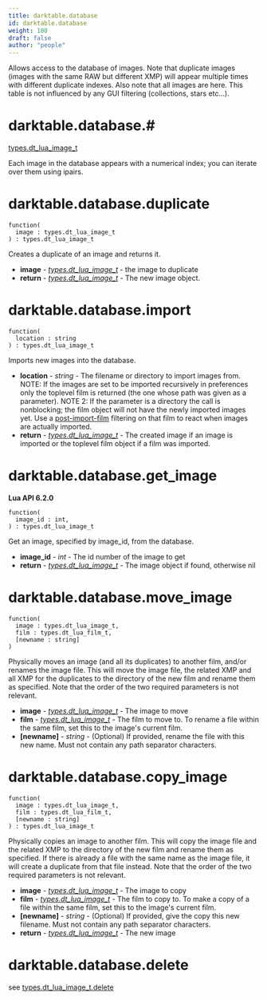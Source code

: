 ```yaml
---
title: darktable.database
id: darktable.database
weight: 180
draft: false
author: "people"
---
```


Allows access to the database of images. Note that duplicate images \(images with the
same RAW but different XMP\) will appear multiple times with different duplicate indexes.
Also note that all images are here. This table is not influenced by any GUI filtering \(collections, stars etc...\).

# darktable.database.#

[types.dt_lua_image_t](../../types/dt_lua_image_t)

Each image in the database appears with a numerical index; you can iterate over them using
ipairs.

# darktable.database.duplicate

```
function(
  image : types.dt_lua_image_t
) : types.dt_lua_image_t
```

Creates a duplicate of an image and returns it.

* **image** - _[types.dt_lua_image_t](../../types/dt_lua_image_t)_ - the image to duplicate
* **return** - _[types.dt_lua_image_t](../../types/dt_lua_image_t)_ - The new image object.

# darktable.database.import

```
function(
  location : string
) : types.dt_lua_image_t
```

Imports new images into the database.

* **location** - _string_ - The filename or directory to import images from. NOTE: If the images are set to be
imported recursively in preferences only the toplevel film is returned \(the one whose
path was given as a parameter\). NOTE 2: If the parameter is a directory the call is nonblocking; the film object will not have the newly imported images yet. Use a [post-import-film](..//../events/post-imort-film) filtering on that film to react when images are actually imported.
* **return** - _[types.dt_lua_image_t](../../types/dt_lua_image_t)_ - The created image if an image is imported or the toplevel film object if a film was
imported.

# darktable.database.get_image

**Lua API 6.2.0**

```
function(
  image_id : int,
) : types.dt_lua_image_t
```

Get an image, specified by image_id, from the database.

* **image_id** - _int_ - The id number of the image to get
* **return** - _[types.dt_lua_image_t](../../types/dt_lua_image_t)_ - The image object if found, otherwise nil

# darktable.database.move_image

```
function(
  image : types.dt_lua_image_t,
  film : types.dt_lua_film_t,
  [newname : string]
)
```

Physically moves an image \(and all its duplicates\) to another film, and/or renames the image file.
This will move the image file, the related XMP and all XMP for the duplicates to the directory of the new film and rename them as specified.
Note that the order of the two required parameters is not relevant.

* **image** - _[types.dt_lua_image_t](../../types/dt_lua_image_t)_ - The image to move
* **film** - _[types.dt_lua_image_t](../../types/dt_lua_image_t)_ - The film to move to. To rename a file within the same film, set this to the image's
current film.
* **\[newname\]** - _string_ - \(Optional\) If provided, rename the file with this new name. Must not contain any path
separator characters.

# darktable.database.copy_image

```
function(
  image : types.dt_lua_image_t,
  film : types.dt_lua_film_t,
  [newname : string]
) : types.dt_lua_image_t
```

Physically copies an image to another film.
This will copy the image file and the related XMP to the directory of the new film and
rename them as specified.
If there is already a file with the same name as the image file, it will create a duplicate
from that file instead.
Note that the order of the two required parameters is not relevant.

* **image** - _[types.dt_lua_image_t](../../types/dt_lua_image_t)_ - The image to copy
* **film** - _[types.dt_lua_image_t](../../types/dt_lua_image_t)_ - The film to copy to. To make a copy of a file within the same film, set this to the image's
current film.
* **\[newname\]** - _string_ - \(Optional\) If provided, give the copy this new filename. Must not contain any path separator characters.
* **return** - _[types.dt_lua_image_t](../../types/dt_lua_image_t)_ - The new image

# darktable.database.delete
see [types.dt_lua_image_t.delete](../../types/dt_lua_image_t.delete)
